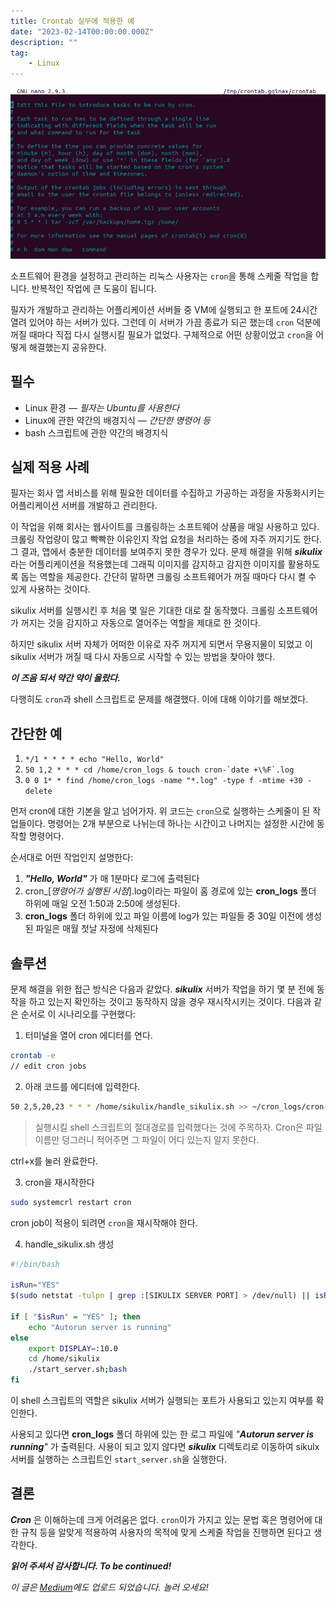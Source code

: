 ```yaml
---
title: Crontab 실무에 적용한 예
date: "2023-02-14T00:00:00.000Z"
description: ""
tag: 
    - Linux
---
```


![crontab-edit](../imgs/10/crontab-edit.png)

소프트웨어 환경을 설정하고 관리하는 리눅스 사용자는 `cron`을 통해 스케줄 작업을 합니다. 반복적인 작업에 큰 도움이 됩니다.

필자가 개발하고 관리하는 어플리케이션 서버들 중 VM에 실행되고 한 포트에 24시간 열려 있어야 하는 서버가 있다. 그런데 이 서버가 가끔 종료가 되곤 했는데 `cron` 덕분에 꺼질 때마다 직접 다시 실행시킬 필요가 없었다. 구체적으로 어떤 상황이었고 `cron`을 어떻게 해결했는지 공유한다.

## 필수
- Linux 환경 — _필자는 Ubuntu를 사용한다_
- Linux에 관한 약간의 배경지식 — _간단한 명령어 등_
- bash 스크립트에 관한 약간의 배경지식

## 실제 적용 사례
필자는 회사 앱 서비스를 위해 필요한 데이터를 수집하고 가공하는 과정을 자동화시키는 어플리케이션 서버를 개발하고 관리한다. 

이 작업을 위해 회사는 웹사이트를 크롤링하는 소프트웨어 상품을 매일 사용하고 있다. 크롤링 작업량이 많고 빡빡한 이유인지 작업 요청을 처리하는 중에 자주 꺼지기도 한다. 그 결과, 앱에서 충분한 데이터를 보여주지 못한 경우가 있다. 문제 해결을 위해 _**sikulix**_ 라는 어플리케이션을 적용했는데 그래픽 이미지를 감지하고 감지한 이미지를 활용하도록 돕는 역할을 제공한다. 간단히 말하면 크롤링 소프트웨어가 꺼질 때마다 다시 켤 수 있게 사용하는 것이다.

sikulix 서버를 실행시킨 후 처음 몇 일은 기대한 대로 잘 동작했다. 크롤링 소프트웨어가 꺼지는 것을 감지하고 자동으로 열어주는 역할을 제대로 한 것이다. 

하지만 sikulix 서버 자체가 어떠한 이유로 자주 꺼지게 되면서 무용지물이 되었고 이 sikulix 서버가 꺼질 때 다시 자동으로 시작할 수 있는 방법을 찾아야 했다.

_**이 즈음 되서 약간 약이 올랐다.**_

다행히도 `cron`과 shell 스크립트로 문제를 해결했다. 이에 대해 이야기를 해보겠다.

## 간단한 예
1. `*/1 * * * * echo "Hello, World"`
2. ``50 1,2 * * * cd /home/cron_logs & touch cron-`date +\%F`.log``
3. `0 0 1* * find /home/cron_logs -name "*.log" -type f -mtime +30 -delete`

먼저 cron에 대한 기본을 알고 넘어가자. 위 코드는 `cron`으로 실행하는 스케줄이 된 작업들이다. 명령어는 2개 부분으로 나뉘는데 하나는 시간이고 나머지는 설정한 시간에 동작할 명령어다.

순서대로 어떤 작업인지 설명한다:

1. _**"Hello, World"**_ 가 매 1분마다 로그에 출력된다
2. cron_[_명령어가 실행된 시점_].log이라는 파일이 홈 경로에 있는 **cron_logs** 폴더 하위에 매일 오전 1:50과 2:50에 생성된다.
3. **cron_logs** 폴더 하위에 있고 파일 이름에 log가 있는 파일들 중 30일 이전에 생성된 파일은 매월 첫날 자정에 삭제된다

## 솔루션
문제 해결을 위한 접근 방식은 다음과 같았다. _**sikulix**_ 서버가 작업을 하기 몇 분 전에 동작을 하고 있는지 확인하는 것이고 동작하지 않을 경우 재시작시키는 것이다.
다음과 같은 순서로 이 시나리오를 구현했다:

1. 터미널을 열어 cron 에디터를 연다.
```bash
crontab -e
// edit cron jobs
```

2. 아래 코드를 에디터에 입력한다.
```bash
50 2,5,20,23 * * * /home/sikulix/handle_sikulix.sh >> ~/cron_logs/cron-`date +\%F`.log 2>&1
```

> 실행시킬 shell 스크립트의 절대경로를 입력했다는 것에 주목하자. Cron은 파일 이름만 덩그러니 적어주면 그 파일이 어디 있는지 알지 못한다.

ctrl+x를 눌러 완료한다.

3. cron을 재시작한다
```bash
sudo systemcrl restart cron
```

cron job이 적용이 되려면 `cron`을 재시작해야 한다.

4. handle_sikulix.sh 생성
```bash
#!/bin/bash

isRun="YES"
$(sudo netstat -tulpn | grep :[SIKULIX SERVER PORT] > /dev/null) || isRun=""

if [ "$isRun" = "YES" ]; then
    echo "Autorun server is running"
else
    export DISPLAY=:10.0
    cd /home/sikulix
    ./start_server.sh;bash
fi
```
이 shell 스크립트의 역할은 sikulix 서버가 실행되는 포트가 사용되고 있는지 여부를 확인한다. 

사용되고 있다면 **cron_logs** 폴더 하위에 있는 한 로그 파일에 _"**Autorun server is running**"_ 가 출력된다. 사용이 되고 있지 않다면 _**sikulix**_ 디렉토리로 이동하여 sikulx 서버를 실행하는 스크립트인 `start_server.sh`을 실행한다.

## 결론
_**Cron**_ 은 이해하는데 크게 어려움은 없다. `cron`이가 가지고 있는 문법 혹은 명령어에 대한 규칙 등을 알맞게 적용하여 사용자의 목적에 맞게 스케줄 작업을 진행하면 된다고 생각한다.

_**읽어 주셔서 감사합니다. To be continued!**_

_이 글은 [Medium](https://medium.com/@shkim04/how-i-used-crontab-to-schedule-jobs-on-linux-for-my-work-1cb290847904)에도 업로드 되었습니다._
_놀러 오세요!_